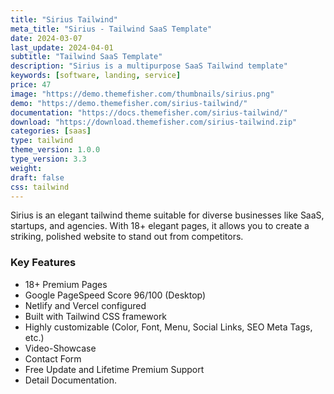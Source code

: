 ```yaml
---
title: "Sirius Tailwind"
meta_title: "Sirius - Tailwind SaaS Template"
date: 2024-03-07
last_update: 2024-04-01
subtitle: "Tailwind SaaS Template"
description: "Sirius is a multipurpose SaaS Tailwind template"
keywords: [software, landing, service]
price: 47
image: "https://demo.themefisher.com/thumbnails/sirius.png"
demo: "https://demo.themefisher.com/sirius-tailwind/"
documentation: "https://docs.themefisher.com/sirius-tailwind/"
download: "https://download.themefisher.com/sirius-tailwind.zip"
categories: [saas]
type: tailwind
theme_version: 1.0.0
type_version: 3.3
weight:
draft: false
css: tailwind
---
```

Sirius is an elegant tailwind theme suitable for diverse businesses like SaaS, startups, and agencies. With 18+ elegant pages, it allows you to create a striking, polished website to stand out from competitors.

### Key Features

- 18+ Premium Pages
- Google PageSpeed Score 96/100 (Desktop)
- Netlify and Vercel configured
- Built with Tailwind CSS framework
- Highly customizable (Color, Font, Menu, Social Links, SEO Meta Tags, etc.)
- Video-Showcase
- Contact Form
- Free Update and Lifetime Premium Support
- Detail Documentation.
